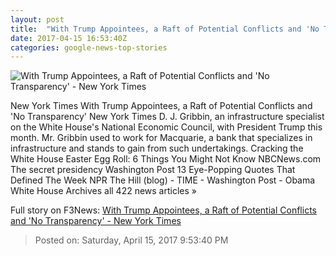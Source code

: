 ```yaml
---
layout: post
title:  "With Trump Appointees, a Raft of Potential Conflicts and 'No Transparency' - New York Times"
date: 2017-04-15 16:53:40Z
categories: google-news-top-stories
---
```


![With Trump Appointees, a Raft of Potential Conflicts and 'No Transparency' - New York Times](https://static01.nyt.com/images/2017/04/16/us/16conflicts-5/16conflicts-5-facebookJumbo.jpg)

New York Times With Trump Appointees, a Raft of Potential Conflicts and 'No Transparency' New York Times D. J. Gribbin, an infrastructure specialist on the White House's National Economic Council, with President Trump this month. Mr. Gribbin used to work for Macquarie, a bank that specializes in infrastructure and stands to gain from such undertakings. Cracking the White House Easter Egg Roll: 6 Things You Might Not Know NBCNews.com The secret presidency Washington Post 13 Eye-Popping Quotes That Defined The Week NPR The Hill (blog) - TIME - Washington Post - Obama White House Archives all 422 news articles »


Full story on F3News: [With Trump Appointees, a Raft of Potential Conflicts and 'No Transparency' - New York Times](http://www.f3nws.com/n/44ZBBC)

> Posted on: Saturday, April 15, 2017 9:53:40 PM
